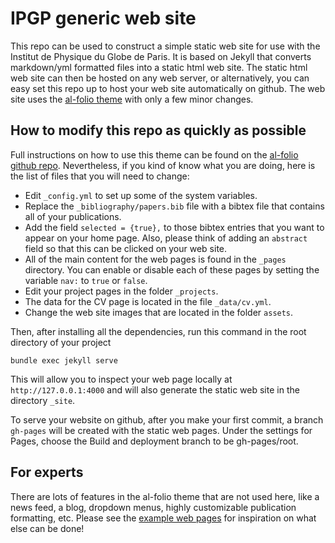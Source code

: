 # IPGP generic web site

This repo can be used to construct a simple static web site for use with the Institut de Physique du Globe de Paris. It is based on Jekyll that converts markdown/yml formatted files into a static html web site. The static html web site can then be hosted on any web server, or alternatively, you can easy set this repo up to host your web site automatically on github. The web site uses the [al-folio theme](https://github.com/alshedivat/al-folio) with only a few minor changes.

## How to modify this repo as quickly as possible

Full instructions on how to use this theme can be found on the [al-folio github repo](https://github.com/alshedivat/al-folio). Nevertheless, if you kind of know what you are doing, here is the list of files that you will need to change:

* Edit `_config.yml` to set up some of the system variables.
* Replace the `_bibliography/papers.bib` file with a bibtex file that contains all of your publications.
* Add the field `selected = {true},` to those bibtex entries that you want to appear on your home page. Also, please think of adding an `abstract` field so that this can be clicked on your web site.
* All of the main content for the web pages is found in the `_pages` directory. You can enable or disable each of these pages by setting the variable `nav:` to `true` or `false`.
* Edit your project pages in the folder `_projects`.
* The data for the CV page is located in the file `_data/cv.yml`.
* Change the web site images that are located in the folder `assets`.

Then, after installing all the dependencies, run this command in the root directory of your project
```
bundle exec jekyll serve
```
This will allow you to inspect your web page locally at `http://127.0.0.1:4000` and will also generate the static web site in the directory `_site`.

To serve your website on github, after you make your first commit, a branch `gh-pages` will be created with the static web pages. Under the settings for Pages, choose the Build and deployment branch to be gh-pages/root.

## For experts

There are lots of features in the al-folio theme that are not used here, like a news feed, a blog, dropdown menus, highly customizable publication formatting, etc. Please see the [example web pages](https://github.com/alshedivat/al-folio) for inspiration on what else can be done!
